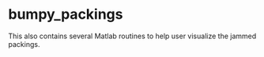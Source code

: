 # bumpy_packings
This also contains several Matlab routines to help user visualize the jammed packings.
